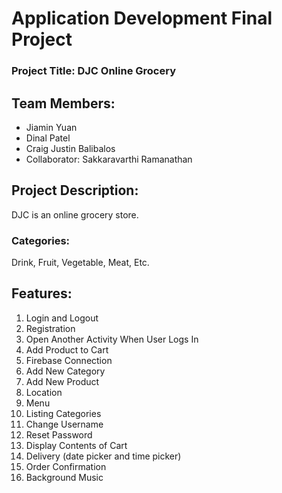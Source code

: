 # Application Development Final Project

### Project Title: DJC Online Grocery 

## Team Members:
- Jiamin Yuan
- Dinal Patel
- Craig Justin Balibalos
- Collaborator: Sakkaravarthi Ramanathan

## Project Description:
DJC is an online grocery store. 
### Categories:
Drink, Fruit, Vegetable, Meat, Etc.


## Features:
1.	Login and Logout
2.	Registration
3.	Open Another Activity When User Logs In
4.	Add Product to Cart
5.	Firebase Connection
6.	Add New Category
7.	Add New Product
8.	Location
9.	Menu
10.	Listing Categories
11.	Change Username
12.	Reset Password
13.	Display Contents of Cart
14.	Delivery (date picker and time picker)
16.	Order Confirmation 
17.	Background Music



